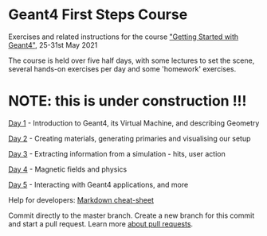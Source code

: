 # Geant4 First Steps Course

Exercises and related instructions for the course ["Getting Started with Geant4"](https://indico.cern.ch/event/1014059/), 25-31st May 2021

The course is held over five half days, with some lectures to set the scene, 
several hands-on exercises per day and some 'homework' exercises.

NOTE: this is under construction !!!
====================================

[Day 1](day1) - Introduction to Geant4, its Virtual Machine, and describing Geometry

[Day 2](dayX/Day-X-topics.md) - Creating materials, generating primaries and visualising our setup

[Day 3](dayX/Day-X-topics.md) - Extracting information from a simulation - hits, user action

[Day 4](dayX/Day-X-topics.md) - Magnetic fields and physics

[Day 5](dayX/Day-X-topics.md) - Interacting with Geant4 applications, and more


Help for developers: 
 [Markdown cheat-sheet](https://github.com/adam-p/markdown-here/wiki/Markdown-Cheatsheet)

Commit directly to the master branch.
  Create a new branch for this commit and start a pull request. Learn more [about pull requests](https://docs.github.com/articles/using-pull-requests).
